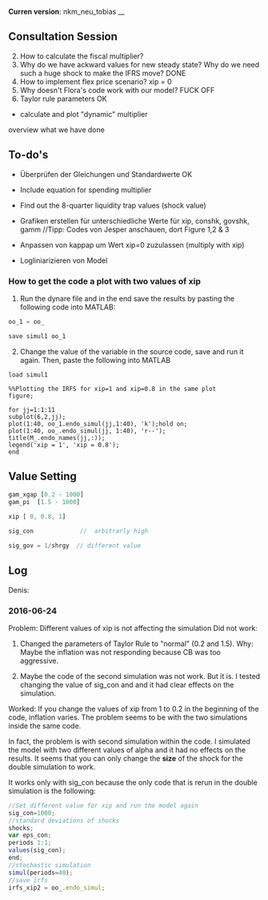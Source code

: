 **Curren version**: nkm_neu_tobias
__ 


## Consultation Session
2. How to calculate the fiscal multiplier? 
3. Why do we have ackward values for new steady state? Why do we need such a huge shock to make the IFRS move? DONE
1. How to implement flex price scenario? xip = 0
1. Why doesn't Flora's code work with our model? FUCK OFF
4. Taylor rule parameters OK 

- calculate and plot "dynamic" multiplier 

overview
what we have done


## To-do's

- Überprüfen der Gleichungen und Standardwerte OK

- Include equation for spending multiplier
- Find out the 8-quarter liquidity trap values (shock value)

- Grafiken erstellen für unterschiedliche Werte für xip, conshk, govshk, gamm    //Tipp: Codes von Jesper anschauen, dort Figure 1,2 & 3

- Anpassen von kappap um Wert xip=0 zuzulassen  (multiply with xip)

- Logliniarizieren von Model


### How to get the code a plot with two values of xip

1. Run the dynare file and in the end save the results by pasting the following code into MATLAB:

```js 
oo_1 = oo_

save simul1 oo_1
```

2. Change the value of the variable in the source code, save and run it again. Then, paste the following into MATLAB

```
load simul1

%%Plotting the IRFS for xip=1 and xip=0.8 in the same plot
figure;

for jj=1:1:11
subplot(6,2,jj);
plot(1:40, oo_1.endo_simul(jj,1:40), 'k');hold on;
plot(1:40, oo_.endo_simul(jj, 1:40), 'r--');
title(M_.endo_names(jj,:)); 
legend('xip = 1', 'xip = 0.8');
end
```


## Value Setting

``` js
gam_xgap [0.2 - 1000]
gam_pi  [1.5 - 1000]

xip [ 0, 0.8, 1]

sig_con  			//  arbitrarly high

sig_gov = 1/shrgy  // different value
```

## Log 

Denis:
### 2016-06-24
Problem: Different values of xip is not affecting the simulation
Did not work:

1. Changed the parameters of Taylor Rule to "normal" (0.2 and 1.5). Why: Maybe the inflation was not responding because CB was too aggressive.

2. Maybe the code of the second simulation was not work. But it is. I tested changing the value of sig_con and and it had clear effects on the simulation.

Worked: If you change the values of xip from 1 to 0.2 in the beginning of the code, inflation varies. The problem seems to be with the two simulations inside the same code. 

In fact, the problem is with second simulation within the code. I simulated the model with two different values of alpha and it had no effects on the results. It seems that you can only change the __size__ of the shock for the double simulation to work. 


It works only with sig_con because the only code that is rerun in the double simulation is the following:


``` js
//Set different value for xip and run the model again
sig_con=1000;
//standard deviations of shocks
shocks;
var eps_con;
periods 1:1;
values(sig_con); 
end;
//stochastic simulation
simul(periods=40); 
//save irfs 
irfs_xip2 = oo_.endo_simul;
```




